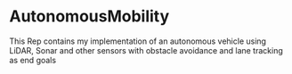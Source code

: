 # AutonomousMobility
This Rep contains my implementation of an autonomous vehicle using LiDAR, Sonar and other sensors with obstacle avoidance and lane tracking as end goals
